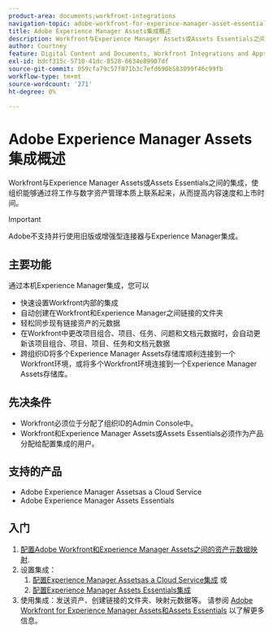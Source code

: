 ```yaml
---
product-area: documents;workfront-integrations
navigation-topic: adobe-workfront-for-experince-manager-asset-essentials
title: Adobe Experience Manager Assets集成概述
description: Workfront与Experience Manager Assets或Assets Essentials之间的集成，使组织能够通过将工作与数字资产管理本质上联系起来，从而提高内容速度和上市时间。
author: Courtney
feature: Digital Content and Documents, Workfront Integrations and Apps
exl-id: bdcf315c-5710-41dc-8528-0634e89907df
source-git-commit: 059cfa79c57f071b3c7efd690b583099f46c99fb
workflow-type: tm+mt
source-wordcount: '271'
ht-degree: 0%

---
```


# Adobe Experience Manager Assets集成概述

Workfront与Experience Manager Assets或Assets Essentials之间的集成，使组织能够通过将工作与数字资产管理本质上联系起来，从而提高内容速度和上市时间。

>[!IMPORTANT]
>
>Adobe不支持并行使用旧版或增强型连接器与Experience Manager集成。

## 主要功能

通过本机Experience Manager集成，您可以

* 快速设置Workfront内部的集成
* 自动创建在Workfront和Experience Manager之间链接的文件夹
* 轻松同步现有链接资产的元数据
* 在Workfront中更改项目组合、项目、任务、问题和文档元数据时，会自动更新该项目组合、项目、项目、任务和文档元数据
* 跨组织ID将多个Experience Manager Assets存储库顺利连接到一个Workfront环境，或将多个Workfront环境连接到一个Experience Manager Assets存储库。


## 先决条件

* Workfront必须位于分配了组织ID的Admin Console中。
* Workfront和Experience Manager Assets或Assets Essentials必须作为产品分配给配置集成的用户。


## 支持的产品

* Adobe Experience Manager Assetsas a Cloud Service
* Adobe Experience Manager Assets Essentials


## 入门

1. [配置Adobe Workfront和Experience Manager Assets之间的资产元数据映射](https://experienceleague.adobe.com/docs/experience-manager-cloud-service/content/assets/integrations/configure-asset-metadata-mapping.html?lang=en).
1. 设置集成：
   1. [配置Experience Manager Assetsas a Cloud Service集成](/help/quicksilver/administration-and-setup/configure-integrations/configure-aacs-integration.md)
或
   1. [配置Experience Manager Assets Essentials集成](/help/quicksilver/documents/adobe-workfront-for-experience-manager-assets-essentials/setup-asset-essentials.md)
1. 使用集成：发送资产、创建链接的文件夹、映射元数据等。 请参阅 [Adobe Workfront for Experience Manager Assets和Assets Essentials](/help/quicksilver/documents/adobe-workfront-for-experience-manager-assets-essentials/workfront-for-aem-asset-essentials.md) 以了解更多信息。
